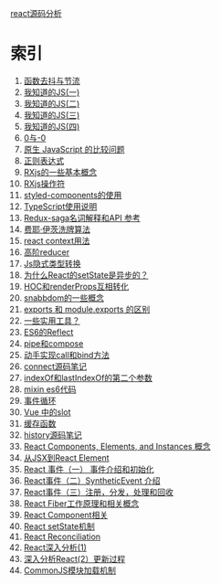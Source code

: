 <!--
 * @Description: In User Settings Edit
 * @Author: your name
 * @Date: 2019-09-13 10:11:15
 * @LastEditTime: 2019-09-13 10:11:15
 * @LastEditors: your name
 -->


[react源码分析](https://xiaoxiaosaohuo.github.io/react-books/)

# 索引

1. [函数去抖与节流](https://github.com/jinxin479/Note/issues/1)
2. [我知道的JS(一)](https://github.com/jinxin479/Note/issues/2)
3. [我知道的JS(二)](https://github.com/jinxin479/Note/issues/3)
4. [我知道的JS(三)](https://github.com/jinxin479/Note/issues/4)
5. [我知道的JS(四)](https://github.com/jinxin479/Note/issues/5)
6. [0与-0](https://github.com/jinxin479/Note/issues/6)
7. [原生 JavaScript 的比较问题](https://github.com/jinxin479/Note/issues/7)
8. [正则表达式](https://github.com/jinxin479/Note/issues/8)
9. [RXjs的一些基本概念](https://github.com/jinxin479/Note/issues/9)
10. [RXjs操作符](https://github.com/jinxin479/Note/issues/10)
11. [styled-components的使用](https://github.com/jinxin479/Note/issues/11)
12. [TypeScript使用说明](https://github.com/jinxin479/Note/issues/12)
13. [Redux-saga名词解释和API 参考](https://github.com/jinxin479/Note/issues/13)
14. [费耶·伊茨洗牌算法](https://github.com/jinxin479/Note/issues/14)
15. [react context用法](https://github.com/jinxin479/Note/issues/15)
16. [高阶reducer](https://github.com/jinxin479/Note/issues/16)
17. [Js隐式类型转换](https://github.com/jinxin479/Note/issues/17)
18. [为什么React的setState是异步的？](https://github.com/jinxin479/Note/issues/18)
19. [HOC和renderProps互相转化](https://github.com/jinxin479/Note/issues/19)
20. [snabbdom的一些概念](https://github.com/jinxin479/Note/issues/20)
21. [exports 和 module.exports 的区别](https://github.com/jinxin479/Note/issues/21)
22. [一些实用工具？](https://github.com/jinxin479/Note/issues/22)
23. [ES6的Reflect](https://github.com/jinxin479/Note/issues/23)
24. [pipe和compose](https://github.com/jinxin479/Note/issues/24)
25. [动手实现call和bind方法](https://github.com/jinxin479/Note/issues/25)
26. [connect源码笔记](https://github.com/jinxin479/Note/issues/26)
28. [indexOf和lastIndexOf的第二个参数](https://github.com/jinxin479/Note/issues/28)
29. [mixin es6代码](https://github.com/jinxin479/Note/issues/29)
30. [事件循环](https://github.com/jinxin479/Note/issues/30)
31. [Vue 中的slot ](https://github.com/jinxin479/Note/issues/31)
32. [缓存函数](https://github.com/jinxin479/Note/issues/32)
33. [history源码笔记](https://github.com/jinxin479/Note/issues/33)
34. [React Components, Elements, and Instances 概念 ](https://github.com/jinxin479/Note/issues/34)
35. [从JSX到React Element ](https://github.com/jinxin479/Note/issues/35)
36. [React 事件（一） 事件介绍和初始化](https://github.com/jinxin479/Note/issues/36)
37. [React事件（二）SyntheticEvent 介绍 ](https://github.com/jinxin479/Note/issues/37)
38. [React事件（三）注册，分发，处理和回收](https://github.com/jinxin479/Note/issues/38)
39. [React Fiber工作原理和相关概念](https://github.com/jinxin479/Note/issues/39)
40. [React Component相关 ](https://github.com/jinxin479/Note/issues/40)
41. [React setState机制](https://github.com/jinxin479/Note/issues/41)
42. [React Reconciliation](https://github.com/jinxin479/Note/issues/42)
43. [React深入分析(1)](https://github.com/jinxin479/Note/issues/43)
44. [深入分析React(2）更新过程](https://github.com/jinxin479/Note/issues/44)
45. [CommonJS模块加载机制](https://github.com/jinxin479/Note/issues/45)










